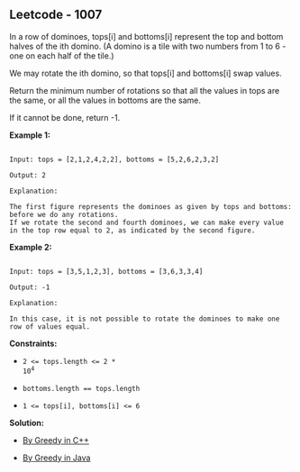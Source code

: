 ## Leetcode - 1007

In a row of dominoes, tops[i] and bottoms[i] represent the top and bottom halves of the ith domino. (A domino is a tile with two numbers from 1 to 6 - one on each half of the tile.)

We may rotate the ith domino, so that tops[i] and bottoms[i] swap values.

Return the minimum number of rotations so that all the values in tops are the same, or all the values in bottoms are the same.

If it cannot be done, return -1.

 

**Example 1:**

```

Input: tops = [2,1,2,4,2,2], bottoms = [5,2,6,2,3,2]

Output: 2

Explanation: 

The first figure represents the dominoes as given by tops and bottoms: before we do any rotations.
If we rotate the second and fourth dominoes, we can make every value in the top row equal to 2, as indicated by the second figure.

```

**Example 2:**

```

Input: tops = [3,5,1,2,3], bottoms = [3,6,3,3,4]

Output: -1

Explanation: 

In this case, it is not possible to rotate the dominoes to make one row of values equal.

``` 

**Constraints:**

- <code>2 <= tops.length <= 2 * 10<sup>4</sup></code>

- <code>bottoms.length == tops.length</code>

- <code>1 <= tops[i], bottoms[i] <= 6</code>

**Solution:**

- [By Greedy in C++](https://github.com/Ajay2521/Competitive-Programming/blob/main/Array/Minimum%20Rotation/By%20Greedy.cpp)

- [By Greedy in Java](https://github.com/Ajay2521/Competitive-Programming/blob/main/Array/Minimum%20Rotation/By%20Greedy.java)

